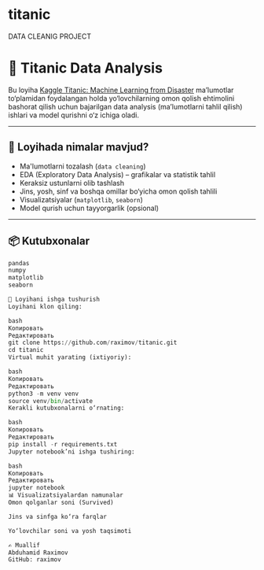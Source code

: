 # titanic
DATA CLEANIG PROJECT
# 🚢 Titanic Data Analysis

Bu loyiha [Kaggle Titanic: Machine Learning from Disaster](https://www.kaggle.com/competitions/titanic/) ma’lumotlar to‘plamidan foydalangan holda yo‘lovchilarning omon qolish ehtimolini bashorat qilish uchun bajarilgan data analysis (ma’lumotlarni tahlil qilish) ishlari va model qurishni o‘z ichiga oladi.

---

## 📁 Loyihada nimalar mavjud?

- Ma'lumotlarni tozalash (`data cleaning`)
- EDA (Exploratory Data Analysis) – grafikalar va statistik tahlil
- Keraksiz ustunlarni olib tashlash
- Jins, yosh, sinf va boshqa omillar bo‘yicha omon qolish tahlili
- Visualizatsiyalar (`matplotlib`, `seaborn`)
- Model qurish uchun tayyorgarlik (opsional)

---

## 📦 Kutubxonalar

```python
pandas
numpy
matplotlib
seaborn

🚀 Loyihani ishga tushurish
Loyihani klon qiling:

bash
Копировать
Редактировать
git clone https://github.com/raximov/titanic.git
cd titanic
Virtual muhit yarating (ixtiyoriy):

bash
Копировать
Редактировать
python3 -m venv venv
source venv/bin/activate
Kerakli kutubxonalarni o‘rnating:

bash
Копировать
Редактировать
pip install -r requirements.txt
Jupyter notebook’ni ishga tushiring:

bash
Копировать
Редактировать
jupyter notebook
📊 Visualizatsiyalardan namunalar
Omon qolganlar soni (Survived)

Jins va sinfga ko‘ra farqlar

Yo‘lovchilar soni va yosh taqsimoti

✍️ Muallif
Abduhamid Raximov
GitHub: raximov
